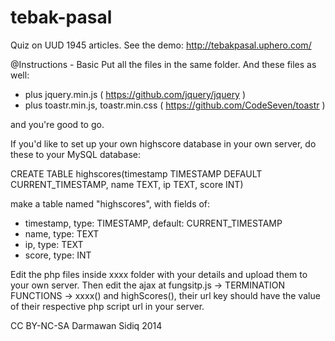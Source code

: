 tebak-pasal
===========

Quiz on UUD 1945 articles.
See the demo: http://tebakpasal.uphero.com/

@Instructions - Basic
Put all the files in the same folder. And these files as well:
+ plus jquery.min.js ( https://github.com/jquery/jquery )
+ plus toastr.min.js, toastr.min.css ( https://github.com/CodeSeven/toastr )

and you're good to go.

If you'd like to set up your own highscore database in your own server, do these to your MySQL database:

CREATE TABLE highscores(timestamp TIMESTAMP DEFAULT CURRENT_TIMESTAMP, name TEXT, ip TEXT, score INT)

make a table named "highscores", with fields of:
+ timestamp, type: TIMESTAMP, default: CURRENT_TIMESTAMP
+ name, type: TEXT
+ ip, type: TEXT
+ score, type: INT

Edit the php files inside xxxx folder with your details and upload them to your own server.
Then edit the ajax at fungsitp.js -> TERMINATION FUNCTIONS -> xxxx() and highScores(),
their url key should have the value of their respective php script url in your server.

CC BY-NC-SA Darmawan Sidiq 2014
